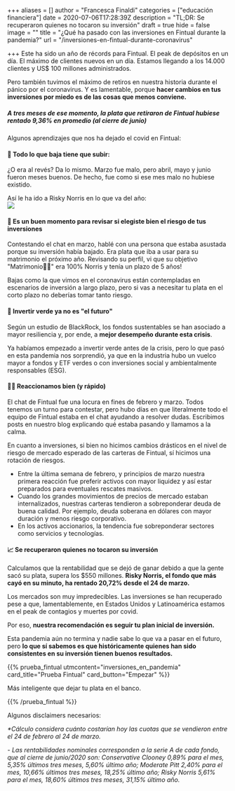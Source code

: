 +++
aliases = []
author = "Francesca Finaldi"
categories = ["educación financiera"]
date = 2020-07-06T17:28:39Z
description = "TL;DR: Se recuperaron quienes no tocaron su inversión"
draft = true
hide = false
image = ""
title = "¿Qué ha pasado con las inversiones en Fintual durante la pandemia?"
url = "/inversiones-en-fintual-durante-coronavirus"

+++
Este ha sido un año de récords para Fintual. El peak de depósitos en un día. El máximo de clientes nuevos en un día. Estamos llegando a los 14.000 clientes y US$ 100 millones administrados.

Pero también tuvimos el máximo de retiros en nuestra historia durante el pánico por el coronavirus. Y es lamentable, porque **hacer cambios en tus inversiones por miedo es de las cosas que menos conviene.**

##### A tres meses de ese momento, la plata que retiraron de Fintual hubiese rentado 9,36% en promedio (al cierre de junio)

Algunos aprendizajes que nos ha dejado el covid en Fintual:

#### 🎢 Todo lo que baja tiene que subir:

¿O era al revés? Da lo mismo. Marzo fue malo, pero abril, mayo y junio fueron meses buenos. De hecho, fue como si ese mes malo no hubiese existido.

Así le ha ido a Risky Norris en lo que va del año:  
![](/uploads/2020-07-06/norris-ytd.png)

#### 🧐 Es un buen momento para revisar si elegiste bien el riesgo de tus inversiones

Contestando el chat en marzo, hablé con una persona que estaba asustada porque su inversión había bajado. Era plata que iba a usar para su matrimonio el próximo año. Revisando su perfil, vi que su objetivo "Matrimonio👰💒" era 100% Norris y tenía un plazo de 5 años!

Bajas como la que vimos en el coronavirus están contempladas en escenarios de inversión a largo plazo, pero si vas a necesitar tu plata en el corto plazo no deberías tomar tanto riesgo.

#### 🌱 Invertir verde ya no es "el futuro"

Según un estudio de BlackRock, los fondos sustentables se han asociado a mayor resiliencia y, por ende, a **mejor desempeño durante esta crisis**.

Ya habíamos empezado a invertir verde antes de la crisis, pero lo que pasó en esta pandemia nos sorprendió, ya que en la industria hubo un vuelco mayor a fondos y ETF verdes o con inversiones social y ambientalmente responsables (ESG).

#### 👩‍💻 Reaccionamos bien (y rápido)

El chat de Fintual fue una locura en fines de febrero y marzo. Todos tenemos un turno para contestar, pero hubo días en que literalmente todo el equipo de Fintual estaba en el chat ayudando a resolver dudas. Escribimos posts en nuestro blog explicando qué estaba pasando y llamamos a la calma.

En cuanto a inversiones, si bien no hicimos cambios drásticos en el nivel de riesgo de mercado esperado de las carteras de Fintual, sí hicimos una rotación de riesgos.

* Entre la última semana de febrero, y principios de marzo nuestra primera reacción fue preferir activos con mayor liquidez y así estar preparados para eventuales rescates masivos.
* Cuando los grandes movimientos de precios de mercado estaban internalizados, nuestras carteras tendieron a sobreponderar deuda de buena calidad. Por ejemplo, deuda soberana en dólares con mayor duración y menos riesgo corporativo.
* En los activos accionarios, la tendencia fue sobreponderar sectores como servicios y tecnologías.

#### 📈 Se recuperaron quienes no tocaron su inversión

Calculamos que la rentabilidad que se dejó de ganar debido a que la gente sacó su plata, supera los $550 millones. **Risky Norris, el fondo que más cayó en su minuto, ha rentado 20,72% desde el 24 de marzo.**

Los mercados son muy impredecibles. Las inversiones se han recuperado pese a que, lamentablemente, en Estados Unidos y Latinoamérica estamos en el peak de contagios y muertes por covid.

Por eso, **nuestra recomendación es seguir tu plan inicial de inversión.**

Esta pandemia aún no termina y nadie sabe lo que va a pasar en el futuro, pero **lo que sí sabemos es que históricamente quienes han sido consistentes en su inversión tienen buenos resultados.**

{{% prueba_fintual
utmcontent="inversiones_en_pandemia"
card_title="Prueba Fintual"
card_button="Empezar" %}}

Más inteligente que dejar tu plata en el banco.

{{% /prueba_fintual %}}

Algunos disclaimers necesarios:

_*Cálculo considera cuánto costarían hoy las cuotas que se vendieron entre el 24 de febrero al 24 de marzo._

_- Las rentabilidades nominales corresponden a la serie A de cada fondo, que al cierre de junio/2020 son: Conservative Clooney 0,89% para el mes, 5,35% últimos tres meses, 5,60% último año; Moderate Pitt 2,40% para el mes, 10,66% últimos tres meses, 18,25% último año; Risky Norris 5,61% para el mes, 18,60% últimos tres meses, 31,15% último año._
